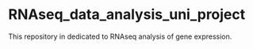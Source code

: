 # RNAseq_data_analysis_uni_project
This repository in dedicated to RNAseq analysis of gene expression. 
